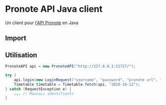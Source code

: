 # Pronote API Java client

Un client pour [l'API Pronote](https://github.com/Litarvan/pronote-api) en Java

## Import

## Utilisation

```java
PronoteAPI api = new PronoteAPI("http://127.0.0.1:21727/");

try {
    api.login(new LoginRequest("username", "password", "pronote url", "cas");
    Timetable timetable = Timetable.fetch(api, "2020-10-12");
} catch (RequestException e) {
    ... // Mauvais identifiants
}

```